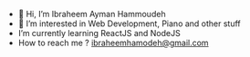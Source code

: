 - 👋 Hi, I’m Ibraheem Ayman Hammoudeh
- 👀 I’m interested in Web Development, Piano and other stuff
-  I’m currently learning ReactJS and NodeJS
-  How to reach me ? ibraheemhamodeh@gmail.com

<!---
ft7e/ft7e is a ✨ special ✨ repository because its `README.md` (this file) appears on your GitHub profile.
You can click the Preview link to take a look at your changes
--->
